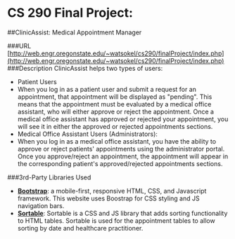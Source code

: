 # CS 290 Final Project: 
##ClinicAssist: Medical Appointment Manager

###URL
[http://web.engr.oregonstate.edu/~watsokel/cs290/finalProject/index.php](http://web.engr.oregonstate.edu/~watsokel/cs290/finalProject/index.php)
###Description 
ClinicAssist helps two types of users:
- Patient Users
 - When you log in as a patient user and submit a request for an appointment, that appointment will be displayed as "pending". This means that the appointment must be evaluated by a medical office assistant, who will either approve or reject the appointment. Once a medical office assistant has approved or rejected your appointment, you will see it in either the approved or rejected appointments sections.
- Medical Office Assistant Users (Administrators):
 - When you log in as a medical office assistant, you have the ability to approve or reject patients' appointments using the administrator portal. Once you approve/reject an appointment, the appointment will appear in the corresponding patient's approved/rejected appointments sections.

###3rd-Party Libraries Used
* [**Bootstrap**](http://getbootstrap.com/): a mobile-first, responsive HTML, CSS, and Javascript framework. This website uses Boostrap for CSS styling and JS navigation bars.
* [**Sortable**](http://github.hubspot.com/sortable/): Sortable is a CSS and JS library that adds sorting functionality to HTML tables. Sortable is used for the appointment tables to allow sorting by date and healthcare practitioner. 
